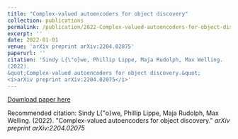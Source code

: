 ```yaml
---
title: "Complex-valued autoencoders for object discovery"
collection: publications
permalink: /publication/2022-Complex-valued-autoencoders-for-object-discovery
excerpt: ''
date: 2022-01-01
venue: 'arXiv preprint arXiv:2204.02075'
paperurl: ''
citation: 'Sindy L{\"o}we, Phillip Lippe, Maja Rudolph, Max Welling.
(2022).
&quot;Complex-valued autoencoders for object discovery.&quot;
<i>arXiv preprint arXiv:2204.02075</i>'
---
```



[Download paper here]()

Recommended citation: Sindy L{\"o}we, Phillip Lippe, Maja Rudolph, Max Welling.
(2022).
&quot;Complex-valued autoencoders for object discovery.&quot;
<i>arXiv preprint arXiv:2204.02075</i>